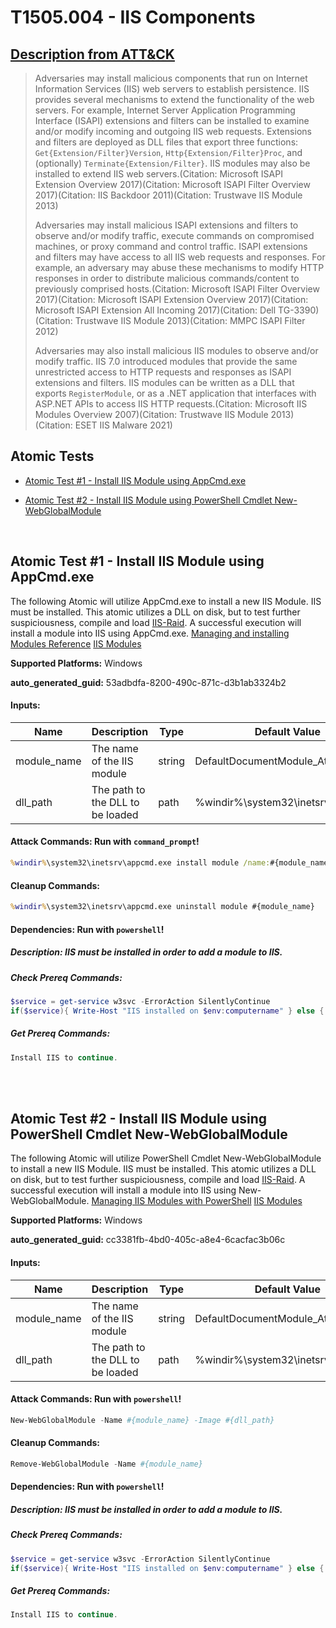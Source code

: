 # T1505.004 - IIS Components

## [Description from ATT&CK](https://attack.mitre.org/techniques/T1505/004)

<blockquote>Adversaries may install malicious components that run on Internet Information Services (IIS) web servers to establish persistence. IIS provides several mechanisms to extend the functionality of the web servers. For example, Internet Server Application Programming Interface (ISAPI) extensions and filters can be installed to examine and/or modify incoming and outgoing IIS web requests. Extensions and filters are deployed as DLL files that export three functions: <code>Get{Extension/Filter}Version</code>, <code>Http{Extension/Filter}Proc</code>, and (optionally) <code>Terminate{Extension/Filter}</code>. IIS modules may also be installed to extend IIS web servers.(Citation: Microsoft ISAPI Extension Overview 2017)(Citation: Microsoft ISAPI Filter Overview 2017)(Citation: IIS Backdoor 2011)(Citation: Trustwave IIS Module 2013)

Adversaries may install malicious ISAPI extensions and filters to observe and/or modify traffic, execute commands on compromised machines, or proxy command and control traffic. ISAPI extensions and filters may have access to all IIS web requests and responses. For example, an adversary may abuse these mechanisms to modify HTTP responses in order to distribute malicious commands/content to previously comprised hosts.(Citation: Microsoft ISAPI Filter Overview 2017)(Citation: Microsoft ISAPI Extension Overview 2017)(Citation: Microsoft ISAPI Extension All Incoming 2017)(Citation: Dell TG-3390)(Citation: Trustwave IIS Module 2013)(Citation: MMPC ISAPI Filter 2012)

Adversaries may also install malicious IIS modules to observe and/or modify traffic. IIS 7.0 introduced modules that provide the same unrestricted access to HTTP requests and responses as ISAPI extensions and filters. IIS modules can be written as a DLL that exports <code>RegisterModule</code>, or as a .NET application that interfaces with ASP.NET APIs to access IIS HTTP requests.(Citation: Microsoft IIS Modules Overview 2007)(Citation: Trustwave IIS Module 2013)(Citation: ESET IIS Malware 2021)</blockquote>

## Atomic Tests

- [Atomic Test #1 - Install IIS Module using AppCmd.exe](#atomic-test-1---install-iis-module-using-appcmdexe)

- [Atomic Test #2 - Install IIS Module using PowerShell Cmdlet New-WebGlobalModule](#atomic-test-2---install-iis-module-using-powershell-cmdlet-new-webglobalmodule)

<br/>

## Atomic Test #1 - Install IIS Module using AppCmd.exe

The following Atomic will utilize AppCmd.exe to install a new IIS Module. IIS must be installed.
This atomic utilizes a DLL on disk, but to test further suspiciousness, compile and load [IIS-Raid](https://www.mdsec.co.uk/2020/02/iis-raid-backdooring-iis-using-native-modules/).
A successful execution will install a module into IIS using AppCmd.exe.
[Managing and installing Modules Reference](https://learn.microsoft.com/en-us/iis/get-started/introduction-to-iis/iis-modules-overview#to-install-a-module-using-appcmdexe)
[IIS Modules](https://www.microsoft.com/en-us/security/blog/2022/12/12/iis-modules-the-evolution-of-web-shells-and-how-to-detect-them/)

**Supported Platforms:** Windows

**auto_generated_guid:** 53adbdfa-8200-490c-871c-d3b1ab3324b2

#### Inputs:

| Name        | Description                      | Type   | Default Value                                    |
| ----------- | -------------------------------- | ------ | ------------------------------------------------ |
| module_name | The name of the IIS module       | string | DefaultDocumentModule_Atomic                     |
| dll_path    | The path to the DLL to be loaded | path   | %windir%&#92;system32&#92;inetsrv&#92;defdoc.dll |

#### Attack Commands: Run with `command_prompt`!

```cmd
%windir%\system32\inetsrv\appcmd.exe install module /name:#{module_name} /image:#{dll_path}
```

#### Cleanup Commands:

```cmd
%windir%\system32\inetsrv\appcmd.exe uninstall module #{module_name}
```

#### Dependencies: Run with `powershell`!

##### Description: IIS must be installed in order to add a module to IIS.

##### Check Prereq Commands:

```powershell
$service = get-service w3svc -ErrorAction SilentlyContinue
if($service){ Write-Host "IIS installed on $env:computername" } else { Write-Host "IIS is not installed on $env:computername" }
```

##### Get Prereq Commands:

```powershell
Install IIS to continue.
```

<br/>
<br/>

## Atomic Test #2 - Install IIS Module using PowerShell Cmdlet New-WebGlobalModule

The following Atomic will utilize PowerShell Cmdlet New-WebGlobalModule to install a new IIS Module. IIS must be installed.
This atomic utilizes a DLL on disk, but to test further suspiciousness, compile and load [IIS-Raid](https://www.mdsec.co.uk/2020/02/iis-raid-backdooring-iis-using-native-modules/).
A successful execution will install a module into IIS using New-WebGlobalModule.
[Managing IIS Modules with PowerShell](https://learn.microsoft.com/en-us/powershell/module/webadministration/set-webglobalmodule?view=windowsserver2022-ps)
[IIS Modules](https://www.microsoft.com/en-us/security/blog/2022/12/12/iis-modules-the-evolution-of-web-shells-and-how-to-detect-them/)

**Supported Platforms:** Windows

**auto_generated_guid:** cc3381fb-4bd0-405c-a8e4-6cacfac3b06c

#### Inputs:

| Name        | Description                      | Type   | Default Value                                    |
| ----------- | -------------------------------- | ------ | ------------------------------------------------ |
| module_name | The name of the IIS module       | string | DefaultDocumentModule_Atomic                     |
| dll_path    | The path to the DLL to be loaded | path   | %windir%&#92;system32&#92;inetsrv&#92;defdoc.dll |

#### Attack Commands: Run with `powershell`!

```powershell
New-WebGlobalModule -Name #{module_name} -Image #{dll_path}
```

#### Cleanup Commands:

```powershell
Remove-WebGlobalModule -Name #{module_name}
```

#### Dependencies: Run with `powershell`!

##### Description: IIS must be installed in order to add a module to IIS.

##### Check Prereq Commands:

```powershell
$service = get-service w3svc -ErrorAction SilentlyContinue
if($service){ Write-Host "IIS installed on $env:computername" } else { Write-Host "IIS is not installed on $env:computername" }
```

##### Get Prereq Commands:

```powershell
Install IIS to continue.
```

<br/>
